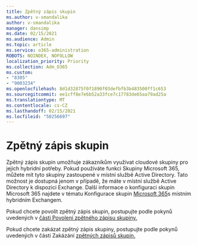 ```yaml
---
title: Zpětný zápis skupin
ms.author: v-smandalika
author: v-smandalika
manager: dansimp
ms.date: 02/15/2021
ms.audience: Admin
ms.topic: article
ms.service: o365-administration
ROBOTS: NOINDEX, NOFOLLOW
localization_priority: Priority
ms.collection: Adm_O365
ms.custom:
- "8305"
- "9003234"
ms.openlocfilehash: 8d1d32875f0f1890f03defbfb3b483500ff1c653
ms.sourcegitcommit: ee1cff8e7e6b52a33fce7c17783de65aa79ad25a
ms.translationtype: MT
ms.contentlocale: cs-CZ
ms.lasthandoff: 02/15/2021
ms.locfileid: "50256697"
---
```

# <a name="group-writeback"></a>Zpětný zápis skupin

Zpětný zápis skupin umožňuje zákazníkům využívat cloudové skupiny pro jejich hybridní potřeby. Pokud používáte funkci Skupiny Microsoft 365, můžete mít tyto skupiny zastoupené v místní službě Active Directory. Tato možnost je dostupná jenom v případě, že máte v místní službě Active Directory k dispozici Exchange. Další informace o konfiguraci skupin Microsoft 365 najdete v tématu Konfigurace skupin [Microsoft 365](https://docs.microsoft.com/exchange/hybrid-deployment/set-up-microsoft-365-groups#enable-group-writeback-in-azure-ad-connect)s místním hybridním Exchangem.

Pokud chcete povolit zpětný zápis skupin, postupujte podle pokynů uvedených v [části Povolení zpětného zápisu skupiny.](https://docs.microsoft.com/azure/active-directory/hybrid/how-to-connect-group-writeback#enable-group-writeback) 

Pokud chcete zakázat zpětný zápis skupiny, postupujte podle pokynů uvedených v části Zakázání [zpětných zápisů skupin.](https://docs.microsoft.com/azure/active-directory/hybrid/how-to-connect-group-writeback#disabling-group-writeback)